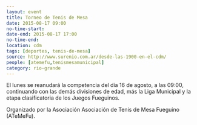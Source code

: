 ```yaml
---
layout: event 
title: Torneo de Tenis de Mesa
date: 2015-08-17 09:00
no-time-start: 
date-end: 2015-08-17 17:00
no-time-end: 
location: cdm
tags: [deportes, tenis-de-mesa]
source: http://www.surenio.com.ar/desde-las-1900-en-el-cdm/
people: [atemefu,tenismesamunicipal]
category: rio-grande
---
```


El lunes se reanudará la competencia del día 16 de agosto, a las 09:00, continuando con las demás divisiones de edad, más la Liga Municipal y la etapa clasificatoria de los Juegos Fueguinos. 

Organizado por la Asociación Asociación de Tenis de Mesa Fueguino (ATeMeFu).

